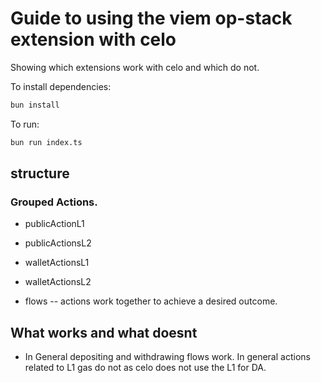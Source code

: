 # Guide to using the viem op-stack extension with celo


Showing which extensions work with celo and which do not.

To install dependencies:

```bash
bun install
```

To run:

```bash
bun run index.ts
```


## structure


### Grouped Actions. 

* publicActionL1 

* publicActionsL2

* walletActionsL1

* walletActionsL2


* flows -- actions work together to achieve a desired outcome.


## What works and what doesnt

* In General depositing and withdrawing flows work. In general actions related to L1 gas do not as celo does not use the L1 for DA.